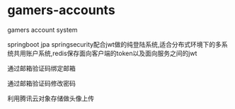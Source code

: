 # gamers-accounts
gamers account system

springboot jpa springsecurity配合jwt做的纯登陆系统,适合分布式环境下的多系统共用账户系统,redis保存面向客户端的token以及面向服务之间的jwt

通过邮箱验证码绑定邮箱

通过邮箱验证码修改密码

利用腾讯云对象存储做头像上传
